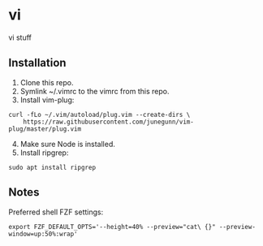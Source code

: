 # vi

vi stuff

## Installation

1. Clone this repo.
2. Symlink ~/.vimrc to the vimrc from this repo.
3. Install vim-plug:
```
curl -fLo ~/.vim/autoload/plug.vim --create-dirs \
    https://raw.githubusercontent.com/junegunn/vim-plug/master/plug.vim
```
4. Make sure Node is installed.
5. Install ripgrep:
```
sudo apt install ripgrep
```

## Notes

Preferred shell FZF settings:

```
export FZF_DEFAULT_OPTS='--height=40% --preview="cat\ {}" --preview-window=up:50%:wrap'
```
